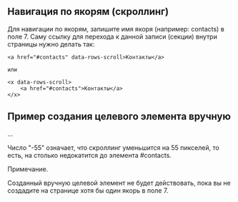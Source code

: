 

## Навигация по якорям (скроллинг)

Для навигации по якорям, запишите имя якоря (например: contacts) в поле 7.
Саму ссылку для перехода к данной записи (секции) внутри страницы нужно делать так:

	<a href="#contacts" data-rows-scroll>Контакты</a>
	
	или
	
	<x data-rows-scroll>
		<a href="#contacts">Контакты</a>
	</x>
	
## Пример создания целевого элемента вручную
	
<div id="contacts"  data-rows-scroll-offset="-55">
	...
</div>

Число "-55" означает, что скроллинг уменьшится на 55 пикселей, то есть, на столько недокатится до элемента #contacts.

Примечание.

Созданный вручную целевой элемент не будет действовать, пока вы не создадите на странице хотя бы один якорь в поле 7.

